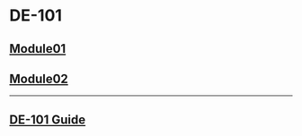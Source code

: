 # DE-101
## [Module01](https://github.com/Kozub420/DE-101/tree/main/Module1)
## [Module02](https://github.com/Kozub420/DE-101/tree/main/Module02)
_________________________________________________________________
## [DE-101 Guide](https://github.com/Data-Learn/data-engineering/blob/master/DE%20-%20101%20Guide.md)
